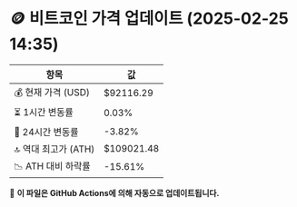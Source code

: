 # 🪙 비트코인 가격 업데이트 (2025-02-25 14:35)

| 항목                | 값 |
|--------------------|----------------|
| 💰 현재 가격 (USD) | $92116.29 |
| ⏳ 1시간 변동률    | 0.03% |
| 📆 24시간 변동률   | -3.82% |
| 🔝 역대 최고가 (ATH) | $109021.48 |
| 📉 ATH 대비 하락률 | -15.61% |

🔄 **이 파일은 GitHub Actions에 의해 자동으로 업데이트됩니다.**
